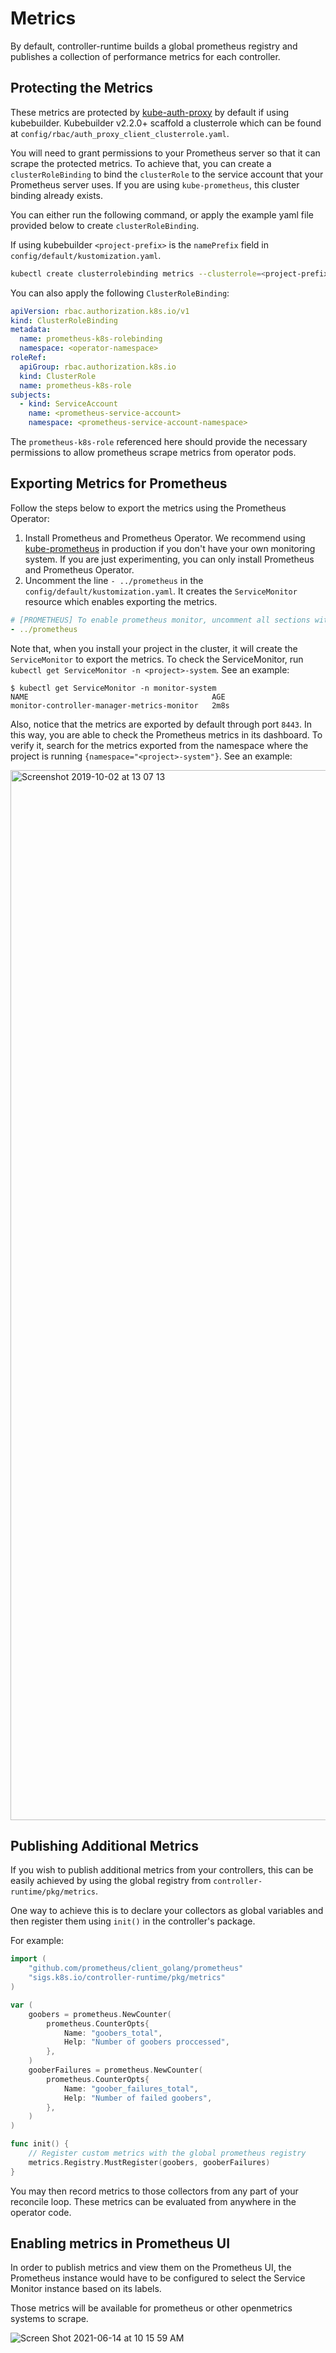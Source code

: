 # Metrics

By default, controller-runtime builds a global prometheus registry and
publishes a collection of performance metrics for each controller.

## Protecting the Metrics

These metrics are protected by [kube-auth-proxy](https://github.com/brancz/kube-rbac-proxy)
by default if using kubebuilder. Kubebuilder v2.2.0+ scaffold a clusterrole which
can be found at `config/rbac/auth_proxy_client_clusterrole.yaml`.

You will need to grant permissions to your Prometheus server so that it can
scrape the protected metrics. To achieve that, you can create a
`clusterRoleBinding` to bind the `clusterRole` to the service account that your
Prometheus server uses. If you are using `kube-prometheus`, this cluster binding already exists.

You can either run the following command, or apply the example yaml file provided below to create `clusterRoleBinding`. 

If using kubebuilder
`<project-prefix>` is the `namePrefix` field in `config/default/kustomization.yaml`.

```bash
kubectl create clusterrolebinding metrics --clusterrole=<project-prefix>-metrics-reader --serviceaccount=<namespace>:<service-account-name>
```

You can also apply the following `ClusterRoleBinding`:
```yaml
apiVersion: rbac.authorization.k8s.io/v1
kind: ClusterRoleBinding
metadata:
  name: prometheus-k8s-rolebinding
  namespace: <operator-namespace>
roleRef:
  apiGroup: rbac.authorization.k8s.io
  kind: ClusterRole
  name: prometheus-k8s-role
subjects:
  - kind: ServiceAccount
    name: <prometheus-service-account>
    namespace: <prometheus-service-account-namespace>
```
The `prometheus-k8s-role` referenced here should provide the necessary permissions to allow prometheus scrape metrics from operator pods.

## Exporting Metrics for Prometheus

Follow the steps below to export the metrics using the Prometheus Operator:

1. Install Prometheus and Prometheus Operator.
We recommend using [kube-prometheus](https://github.com/coreos/kube-prometheus#installing)
in production if you don't have your own monitoring system.
If you are just experimenting, you can only install Prometheus and Prometheus Operator.
2. Uncomment the line `- ../prometheus` in the `config/default/kustomization.yaml`.
It creates the `ServiceMonitor` resource which enables exporting the metrics.

```yaml
# [PROMETHEUS] To enable prometheus monitor, uncomment all sections with 'PROMETHEUS'.
- ../prometheus
```

Note that, when you install your project in the cluster, it will create the
`ServiceMonitor` to export the metrics. To check the ServiceMonitor,
run `kubectl get ServiceMonitor -n <project>-system`. See an example:

```
$ kubectl get ServiceMonitor -n monitor-system
NAME                                         AGE
monitor-controller-manager-metrics-monitor   2m8s
```

Also, notice that the metrics are exported by default through port `8443`. In this way,
you are able to check the Prometheus metrics in its dashboard. To verify it, search
for the metrics exported from the namespace where the project is running
`{namespace="<project>-system"}`. See an example:

<img width="1680" alt="Screenshot 2019-10-02 at 13 07 13" src="https://user-images.githubusercontent.com/7708031/66042888-a497da80-e515-11e9-9d77-d8a9fc1159a5.png">

## Publishing Additional Metrics

If you wish to publish additional metrics from your controllers, this
can be easily achieved by using the global registry from
`controller-runtime/pkg/metrics`.

One way to achieve this is to declare your collectors as global variables and then register them using `init()` in the controller's package.

For example:

```go
import (
    "github.com/prometheus/client_golang/prometheus"
    "sigs.k8s.io/controller-runtime/pkg/metrics"
)

var (
    goobers = prometheus.NewCounter(
        prometheus.CounterOpts{
            Name: "goobers_total",
            Help: "Number of goobers proccessed",
        },
    )
    gooberFailures = prometheus.NewCounter(
        prometheus.CounterOpts{
            Name: "goober_failures_total",
            Help: "Number of failed goobers",
        },
    )
)

func init() {
    // Register custom metrics with the global prometheus registry
    metrics.Registry.MustRegister(goobers, gooberFailures)
}
```

You may then record metrics to those collectors from any part of your
reconcile loop. These metrics can be evaluated from anywhere in the operator code.

<aside class="note">
<h2>Enabling metrics in Prometheus UI</h1>
  
In order to publish metrics and view them on the Prometheus UI, the Prometheus instance would have to be configured to select the Service Monitor instance based on its labels. 

</aside>

Those metrics will be available for prometheus or
other openmetrics systems to scrape.

![Screen Shot 2021-06-14 at 10 15 59 AM](https://user-images.githubusercontent.com/37827279/121932262-8843cd80-ccf9-11eb-9c8e-98d0eda80169.png)


